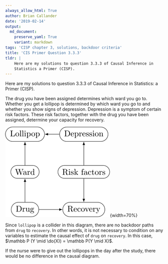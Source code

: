 ```yaml
---
always_allow_html: True
author: Brian Callander
date: '2019-02-14'
output:
  md_document:
    preserve_yaml: True
    variant: markdown
tags: 'CISP chapter 3, solutions, backdoor criteria'
title: 'CIS Primer Question 3.3.3'
tldr: |
    Here are my solutions to question 3.3.3 of Causal Inference in
    Statistics a Primer (CISP).
---
```


Here are my solutions to question 3.3.3 of Causal Inference in
Statistics: a Primer (CISP). $\DeclareMathOperator{\do}{do}$

<!--more-->


The drug you have been assigned determines which ward you go to. Whether you get a lollipop is determined by which ward you go to and whether you show signs of depression. Depression is a symptom of certain risk factors. These risk factors, together with the drug you have been assigned, determine your capacity for recovery.

![A causal model for the lollipop situation.](tikz/question_3_3_3.svg){width=70%}

Since `lollipop` is a collider in this diagram, there are no backdoor paths from `drug` to `recovery`. In other words, it is not necessary to condition on any variables to estimate the causal effect of `drug` on `recovery`.  In this case, $\mathbb P (Y \mid \do(X)) = \mathbb P(Y \mid X)$.

If the nurse were to give out the lollipops in the day after the study, there would be no difference in the causal diagram. 

